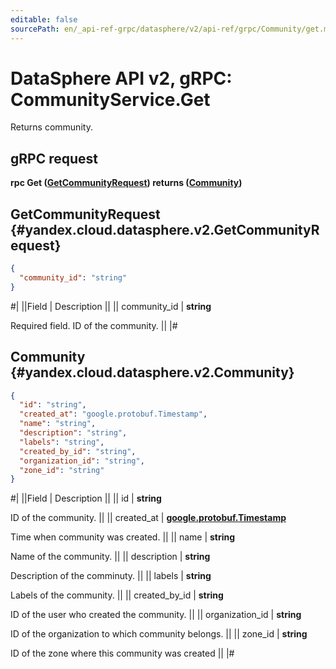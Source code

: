 ```yaml
---
editable: false
sourcePath: en/_api-ref-grpc/datasphere/v2/api-ref/grpc/Community/get.md
---
```


# DataSphere API v2, gRPC: CommunityService.Get

Returns community.

## gRPC request

**rpc Get ([GetCommunityRequest](#yandex.cloud.datasphere.v2.GetCommunityRequest)) returns ([Community](#yandex.cloud.datasphere.v2.Community))**

## GetCommunityRequest {#yandex.cloud.datasphere.v2.GetCommunityRequest}

```json
{
  "community_id": "string"
}
```

#|
||Field | Description ||
|| community_id | **string**

Required field. ID of the community. ||
|#

## Community {#yandex.cloud.datasphere.v2.Community}

```json
{
  "id": "string",
  "created_at": "google.protobuf.Timestamp",
  "name": "string",
  "description": "string",
  "labels": "string",
  "created_by_id": "string",
  "organization_id": "string",
  "zone_id": "string"
}
```

#|
||Field | Description ||
|| id | **string**

ID of the community. ||
|| created_at | **[google.protobuf.Timestamp](https://developers.google.com/protocol-buffers/docs/reference/google.protobuf#timestamp)**

Time when community was created. ||
|| name | **string**

Name of the community. ||
|| description | **string**

Description of the comminuty. ||
|| labels | **string**

Labels of the community. ||
|| created_by_id | **string**

ID of the user who created the community. ||
|| organization_id | **string**

ID of the organization to which community belongs. ||
|| zone_id | **string**

ID of the zone where this community was created ||
|#